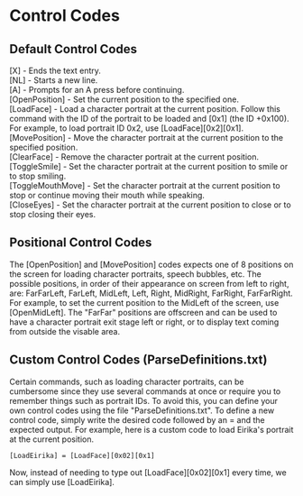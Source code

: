 # Control Codes

## Default Control Codes

\[X\] - Ends the text entry.  
\[NL\] - Starts a new line.  
\[A\] - Prompts for an A press before continuing.  
\[OpenPosition\] - Set the current position to the specified one.  
\[LoadFace\] - Load a character portrait at the current position. Follow this command with the ID of the portrait to be loaded and \[0x1\] \(the ID +0x100\). For example, to load portrait ID 0x2, use \[LoadFace\]\[0x2\]\[0x1\].  
\[MovePosition\] - Move the character portrait at the current position to the specified position.  
\[ClearFace\] - Remove the character portrait at the current position.  
\[ToggleSmile\] - Set the character portrait at the current position to smile or to stop smiling.  
\[ToggleMouthMove\] - Set the character portrait at the current position to stop or continue moving their mouth while speaking.  
\[CloseEyes\] - Set the character portrait at the current position to close or to stop closing their eyes.

## Positional Control Codes

The \[OpenPosition\] and \[MovePosition\] codes expects one of 8 positions on the screen for loading character portraits, speech bubbles, etc. The possible positions, in order of their appearance on screen from left to right, are: FarFarLeft, FarLeft, MidLeft, Left, Right, MidRight, FarRight, FarFarRight. For example, to set the current position to the MidLeft of the screen, use \[OpenMidLeft\]. The "FarFar" positions are offscreen and can be used to have a character portrait exit stage left or right, or to display text coming from outside the visable area.

## Custom Control Codes \(ParseDefinitions.txt\)

Certain commands, such as loading character portraits, can be cumbersome since they use several commands at once or require you to remember things such as portrait IDs. To avoid this, you can define your own control codes using the file "ParseDefinitions.txt". To define a new control code, simply write the desired code followed by an = and the expected output. For example, here is a custom code to load Eirika's portrait at the current position.

```text
[LoadEirika] = [LoadFace][0x02][0x1]
```

Now, instead of needing to type out \[LoadFace\]\[0x02\]\[0x1\] every time, we can simply use \[LoadEirika\].

